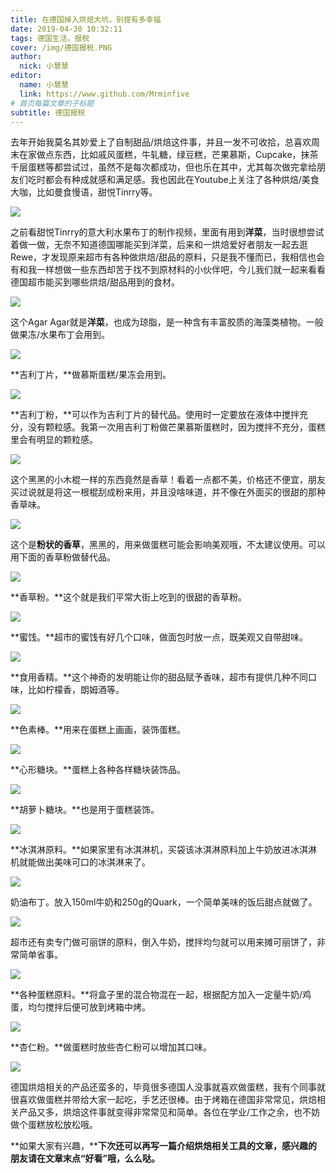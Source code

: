 ```yaml
---
title: 在德国掉入烘焙大坑，别提有多幸福
date: 2019-04-30 10:32:11
tags: 德国生活，报税
cover: /img/德国报税.PNG
author: 
  nick: 小慧慧
editor:
  name: 小慧慧
  link: https://www.github.com/Mrminfive
# 首页每篇文章的子标题
subtitle: 德国报税
---
```


去年开始我莫名其妙爱上了自制甜品/烘焙这件事，并且一发不可收拾，总喜欢周末在家做点东西，比如戚风蛋糕，牛轧糖，绿豆糕，芒果慕斯，Cupcake，抹茶千层蛋糕等都尝试过，虽然不是每次都成功，但也乐在其中，尤其每次做完拿给朋友们吃时都会有种成就感和满足感。我也因此在Youtube上关注了各种烘焙/美食大咖，比如曼食慢语，甜悦Tinrry等。

  

![](https://mmbiz.qpic.cn/mmbiz_jpg/rW3MWnUicJ7dPcJJ2WCjjM3tibuE6IuOG38TtubvWE4ibcOOuUfy75EgVicOevcImiaBkP9WOhyYsYxQNFOSSFbO9pA/640?wx_fmt=jpeg)

  

之前看甜悦Tinrry的意大利水果布丁的制作视频，里面有用到**洋菜**，当时很想尝试着做一做，无奈不知道德国哪能买到洋菜，后来和一烘焙爱好者朋友一起去逛Rewe，才发现原来超市有各种做烘焙/甜品的原料，只是我不懂而已，我相信也会有和我一样想做一些东西却苦于找不到原材料的小伙伴吧，今儿我们就一起来看看德国超市能买到哪些烘焙/甜品用到的食材。

  

![](https://mmbiz.qpic.cn/mmbiz_jpg/rW3MWnUicJ7dPcJJ2WCjjM3tibuE6IuOG3H3mZqLpHFT8uZthxzm3JR5vztRV4GvvstfthnNCtqNqOWUhqX9FoDA/640?wx_fmt=jpeg)

  

这个Agar Agar就是**洋菜**，也成为琼脂，是一种含有丰富胶质的海藻类植物。一般做果冻/水果布丁会用到。

  

![](https://mmbiz.qpic.cn/mmbiz_jpg/rW3MWnUicJ7c0RBuyUy3lr90CclYPwAA4xElRzQtxicfYRuR9GpKtJIgx7kId5SdVxLWjypicK40j5ic4MXf588RlA/640?wx_fmt=jpeg)

  

**吉利丁片，**做慕斯蛋糕/果冻会用到。

  

![](https://mmbiz.qpic.cn/mmbiz_jpg/rW3MWnUicJ7c0RBuyUy3lr90CclYPwAA4lRlI5eUmibicLKfyKBjoibTyZKibHAMoqHTicGibs9C2dniaYzkHZQ0WZHRpg/640?wx_fmt=jpeg)

  

**吉利丁粉，**可以作为吉利丁片的替代品。使用时一定要放在液体中搅拌充分，没有颗粒感。我第一次用吉利丁粉做芒果慕斯蛋糕时，因为搅拌不充分，蛋糕里会有明显的颗粒感。

  

![](https://mmbiz.qpic.cn/mmbiz_jpg/rW3MWnUicJ7c0RBuyUy3lr90CclYPwAA4ZgjtXgDXBibsZqcfHh5ia0gXRFlA6icg6Vuiauar3V8IW7zibSecpKh46BQ/640?wx_fmt=jpeg)

  

这个黑黑的小木棍一样的东西竟然是香草！看着一点都不美，价格还不便宜，朋友买过说就是将这一根棍刮成粉来用，并且没啥味道，并不像在外面买的很甜的那种香草味。

  

![](https://mmbiz.qpic.cn/mmbiz_jpg/rW3MWnUicJ7c0RBuyUy3lr90CclYPwAA487CrJkhOGsTRrWaE8axT5Q8zDT58emk9IYlt84bCUku8iazDcZRWq6Q/640?wx_fmt=jpeg)

  

这个是**粉状的香草**，黑黑的，用来做蛋糕可能会影响美观哦，不太建议使用。可以用下面的香草粉做替代品。

  

![](https://mmbiz.qpic.cn/mmbiz_jpg/rW3MWnUicJ7c0RBuyUy3lr90CclYPwAA4g7knj9Hhc8icUfXhV6ibJhaTW5OoO4SVeqTFbmTXdK5PJszibCTLbK9Ag/640?wx_fmt=jpeg)

  

**香草粉。**这个就是我们平常大街上吃到的很甜的香草粉。

  

![](https://mmbiz.qpic.cn/mmbiz_jpg/rW3MWnUicJ7c0RBuyUy3lr90CclYPwAA4JrRGyAsgNggHttWfhV6KjIuNQib20YCXY0ODPx0rYk8tIOg85xUIXeQ/640?wx_fmt=jpeg)

  

**蜜饯。**超市的蜜饯有好几个口味，做面包时放一点，既美观又自带甜味。

  

![](https://mmbiz.qpic.cn/mmbiz_jpg/rW3MWnUicJ7f6zBEYYyzgeKgwBIZdbapQhiaicRjTRORvnFgUn0VT15G8nWsBuaOLopZtgj0thuT3xnibWbs2Qq8Tw/640?wx_fmt=jpeg)

  

**食用香精。**这个神奇的发明能让你的甜品赋予香味，超市有提供几种不同口味，比如柠檬香，朗姆酒等。

  

![](https://mmbiz.qpic.cn/mmbiz_jpg/rW3MWnUicJ7f6zBEYYyzgeKgwBIZdbapQiaBiblzmBsBQ8j5vDDLDcFlMHX2ODmIwmdmD8EAOia0prccl2pnZqQ5AA/640?wx_fmt=jpeg)

  

**色素棒。**用来在蛋糕上画画，装饰蛋糕。

  

![](https://mmbiz.qpic.cn/mmbiz_jpg/rW3MWnUicJ7f6zBEYYyzgeKgwBIZdbapQfnAguz6KZkV6L8xwfyiciciabLZwz7cESnupUODjVSYukl7Cwicstpcc0g/640?wx_fmt=jpeg)

  

**心形糖块。**蛋糕上各种各样糖块装饰品。

  

![](https://mmbiz.qpic.cn/mmbiz_jpg/rW3MWnUicJ7f6zBEYYyzgeKgwBIZdbapQIx9t1XnvgRlicI7CiaJzLN1Ev7orrXDxLiabDfo6Gicx0DFeQ4LwdpAxRQ/640?wx_fmt=jpeg)

  

**胡萝卜糖块。**也是用于蛋糕装饰。

  

![](https://mmbiz.qpic.cn/mmbiz_jpg/rW3MWnUicJ7f6zBEYYyzgeKgwBIZdbapQTBpNdkicVzVjEFHC44FbuUQy8wc5NNGiaGbiaG6UYspYxqZ1NMkvnbubQ/640?wx_fmt=jpeg)

  

**冰淇淋原料。**如果家里有冰淇淋机，买袋该冰淇淋原料加上牛奶放进冰淇淋机就能做出美味可口的冰淇淋来了。

  

![](https://mmbiz.qpic.cn/mmbiz_jpg/rW3MWnUicJ7f6zBEYYyzgeKgwBIZdbapQD9sMPZfpaicJtIJGwbmdgARms0BWq2kBFQxiciaArwslibIGibntic1B1vNA/640?wx_fmt=jpeg)

  

奶油布丁。放入150ml牛奶和250g的Quark，一个简单美味的饭后甜点就做了。

  

![](https://mmbiz.qpic.cn/mmbiz_jpg/rW3MWnUicJ7f6zBEYYyzgeKgwBIZdbapQPKCXx6DzA0tJZo8nOhqqnocPFUsNSGXbkZwTMlHWrjHEoZ6p2Jqfyg/640?wx_fmt=jpeg)

  

超市还有卖专门做可丽饼的原料，倒入牛奶，搅拌均匀就可以用来摊可丽饼了，非常简单省事。

  

![](https://mmbiz.qpic.cn/mmbiz_jpg/rW3MWnUicJ7f6zBEYYyzgeKgwBIZdbapQsz9wkKlyfbZNNXiaj7Hdum4JqOy0Ch4YudfO8BP9PY4QK1EPiaZWyCAA/640?wx_fmt=jpeg)

  

**各种蛋糕原料。**将盒子里的混合物混在一起，根据配方加入一定量牛奶/鸡蛋，均匀搅拌后便可放到烤箱中烤。

  

![](https://mmbiz.qpic.cn/mmbiz_jpg/rW3MWnUicJ7f6zBEYYyzgeKgwBIZdbapQGibBuc2xW0OuH3Ldtu8OqRMSsP82vjKhmjbZrYAJth4WTMCQMPPUlaw/640?wx_fmt=jpeg)

  

**杏仁粉。**做蛋糕时放些杏仁粉可以增加其口味。

  

![](https://mmbiz.qpic.cn/mmbiz_jpg/rW3MWnUicJ7e0JkCicJxDhiaIK7DGtwibO8uOsa3hrJdgN4TGuMU0lFxMq76vNibYkLBge3jkmjdMVEgUB00FicA2l3Q/640?wx_fmt=jpeg)

  

德国烘焙相关的产品还蛮多的，毕竟很多德国人没事就喜欢做蛋糕，我有个同事就很喜欢做蛋糕并带给大家一起吃，手艺还很棒。由于烤箱在德国非常常见，烘焙相关产品又多，烘焙这件事就变得非常常见和简单。各位在学业/工作之余，也不妨做个蛋糕放松放松哦。

  

**如果大家有兴趣，****下次还可以再写一篇介绍烘焙相关工具的文章，感兴趣的朋友请在文章末点“好看”哦，么么哒。**
